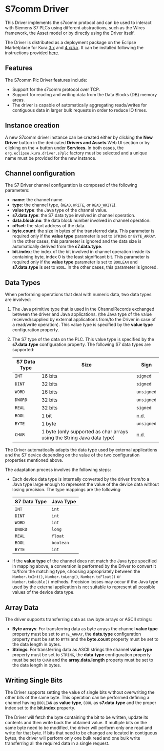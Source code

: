 # S7comm Driver

This Driver implements the s7comm protocol and can be used to interact with Siemens S7 PLCs using different abstractions, such as the Wires framework, the Asset model or by directly using the Driver itself.

The Driver is distributed as a deployment package on the Eclipse Marketplace for Kura [3.x](https://marketplace.eclipse.org/content/s7-driver-eclipse-kura-3xy) and [4.x/5.x](https://marketplace.eclipse.org/content/s7-driver-eclipse-kura-4xy).
It can be installed following the instructions provided [here](/kura/admin/application-management.html#installation-from-eclipse-marketplace).

## Features

The S7comm Plc Driver features include:

 - Support for the s7comm protocol over TCP.
 - Support for reading and writing data from the Data Blocks (DB) memory areas.
 - The driver is capable of automatically aggregating reads/writes for contiguous data in larger bulk requests in order to reduce IO times.

## Instance creation

A new S7comm driver instance can be created either by clicking the **New Driver** button in the dedicated **Drivers and Assets** Web UI section or by clicking on the **+** button under **Services**. In both cases, the `org.eclipse.kura.driver.s7plc` factory must be selected and a unique name must be provided for the new instance.

## Channel configuration

The S7 Driver channel configuration is composed of the following parameters:

 - **name**: the channel name.
 - **type**: the channel type, (`READ`, `WRITE`, or `READ_WRITE`).
 - **value type**: the Java type of the channel value.
 - **s7.data.type**: the S7 data type involved in channel operation.
 - **data.block.no**: the data block number involved in channel operation.
 - **offset**: the start address of the data.
 - **byte.count**: the size in bytes of the transferred data. This parameter is required only if the **value type** parameter is set to `STRING` or `BYTE_ARRAY`. In the other cases, this parameter is ignored and the data size is automatically derived from the **s7.data.type**.
 - **bit.index**: the index of the bit involved in channel operation inside its containing byte, index 0 is the least significant bit. This parameter is required only if the **value type** parameter is set to `BOOLEAN` and **s7.data.type** is set to `BOOL`. In the other cases, this parameter is ignored.

## Data Types

When performing operations that deal with numeric data, two data types are involved:

1. The Java primitive type that is used in the ChannelRecords exchanged between the driver and  Java applications. (the Java type of the value received/supplied by external applications from/to the Driver in case of a read/write operation). This value type is specified by the **value type** configuration property.

2. The S7 type of the data on the PLC. This value type is specified by the **s7.data.type** configuration property. The following S7 data types are supported:

    | S7 Data Type   | Size                                                                   | Sign       |
    |----------------|------------------------------------------------------------------------|------------|
    | `INT`          | 16 bits                                                                | `signed`   |
    | `DINT`         | 32 bits                                                                | `signed`   |
    | `WORD`         | 16 bits                                                                | `unsigned` |
    | `DWORD`        | 32 bits                                                                | `unsigned` |
    | `REAL`         | 32 bits                                                                | `signed`   |
    | `BOOL`         | 1 bit                                                                  | n.d.       |
    | `BYTE`         | 1 byte                                                                 | `unsigned` |
    | `CHAR`         | 1 byte (only supported as char arrays using the String Java data type) | n.d.       |

The Driver automatically adapts the data type used by external applications and the S7 device depending on the value of the two configuration properties mentioned above.

The adaptation process involves the following steps:

- Each device data type is internally converted by the driver from/to a Java type large enough to represent the value of the device data without losing precision. The type mappings are the following:

    | S7 Data Type   | Java Type   |
    |----------------|-------------|
    | `INT`          | `int`       |
    | `DINT`         | `int`       |
    | `WORD`         | `int`       |
    | `DWORD`        | `long`      |
    | `REAL`         | `float`     |
    | `BOOL`         | `boolean`   |
    | `BYTE`         | `int`       |

- If the **value type** of the channel does not match the Java type specified in mapping above, a conversion is performed by the Driver to convert it to/from the matching type, choosing appropriately between the `Number.toInt()`, `Number.toLong()`, `Number.toFloat()` or `Number.toDouble()` methods.
Precision losses may occur if the Java type used by the external application is not suitable to represent all possible values of the device data type.

## Array Data

The driver supports transferring data as raw byte arrays or ASCII strings:

 - **Byte arrays**: For transferring data as byte arrays the channel **value type** property must be set to `BYTE_ARRAY`, the **data.type** configuration property must be set to `BYTE` and the **byte.count** property must be set to the data length in bytes.
 - **Strings**: For transferring data as ASCII strings the channel **value type** property must be set to `STRING`, the **data.type** configuration property must be set to `CHAR` and the **array.data.length** property must be set to the data length in bytes.

## Writing Single Bits

The Driver supports setting the value of single bits without overwriting the other bits of the same byte.
This operation can be performed defining a channel having `BOOLEAN` as **value type**, `BOOL` as **s7.data.type** and the proper index set to the **bit.index** property.

The Driver will fetch the byte containing the bit to be written, update its contents and then write back the obtained value. If multiple bits on the same byte need to be modified, the driver will perform only one read and write for that byte. If bits that need to be changed are located in contiguous bytes, the driver will perform only one bulk read and one bulk write transferring all the required data in a single request.
